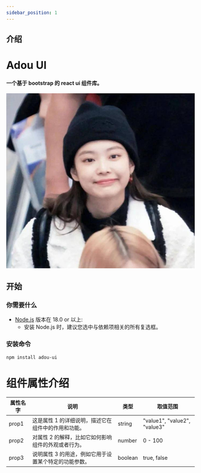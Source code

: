 ```yaml
---
sidebar_position: 1
---
```


## 介绍

# Adou UI

#### 一个基于 bootstrap 的 react ui 组件库。

<img src="img/jennie.jpg" alt="jennie" />

## 开始

### 你需要什么

- [Node.js](https://nodejs.org/en/download/) 版本在 18.0 or 以上:
  - 安装 Node.js 时，建议您选中与依赖项相关的所有复选框。

### 安装命令

```bash
npm install adou-ui
```

# 组件属性介绍

| 属性名字 | 说明                                                  | 类型    | 取值范围                     |
| -------- | ----------------------------------------------------- | ------- | ---------------------------- |
| prop1    | 这是属性 1 的详细说明，描述它在组件中的作用和功能。   | string  | "value1", "value2", "value3" |
| prop2    | 对属性 2 的解释，比如它如何影响组件的外观或者行为。   | number  | 0 - 100                      |
| prop3    | 说明属性 3 的用途，例如它用于设置某个特定的功能参数。 | boolean | true, false                  |
